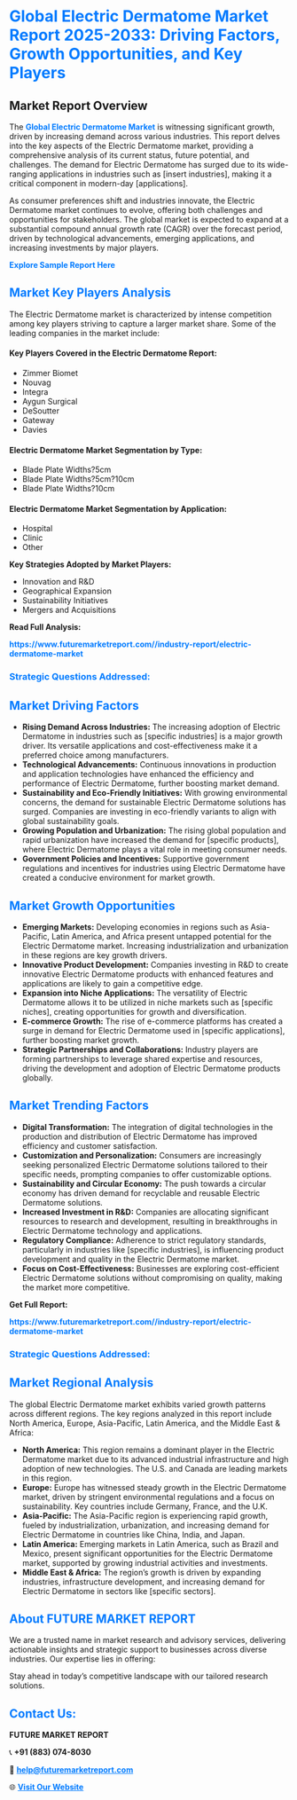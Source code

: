 <h1 style="color: #007BFF;">Global Electric Dermatome Market Report 2025-2033: Driving Factors, Growth Opportunities, and Key Players</h1>

<section id="overview">
<h2>Market Report Overview</h2>
<p>The <a href="https://www.futuremarketreport.com//industry-report/electric-dermatome-market" style="color: #007BFF; text-decoration: none;"><strong>Global Electric Dermatome Market</strong></a> is witnessing significant growth, driven by increasing demand across various industries. This report delves into the key aspects of the Electric Dermatome market, providing a comprehensive analysis of its current status, future potential, and challenges. The demand for Electric Dermatome has surged due to its wide-ranging applications in industries such as [insert industries], making it a critical component in modern-day [applications].</p>
<p>As consumer preferences shift and industries innovate, the Electric Dermatome market continues to evolve, offering both challenges and opportunities for stakeholders. The global market is expected to expand at a substantial compound annual growth rate (CAGR) over the forecast period, driven by technological advancements, emerging applications, and increasing investments by major players.</p>
</section>

<section id="overview">
<p><a href="https://www.futuremarketreport.com//request-sample/reportId=87099" style="color: #007BFF; text-decoration: none;"><strong>Explore Sample Report Here</strong></a></p>
</section>

<section id="key-players">
<h2 style="color: #007BFF;">Market Key Players Analysis</h2>
<p>The Electric Dermatome market is characterized by intense competition among key players striving to capture a larger market share. Some of the leading companies in the market include:</p>
<h4>Key Players Covered in the Electric Dermatome Report:</h4>
<ul><li>Zimmer Biomet</li><li>Nouvag</li><li>Integra</li><li>Aygun Surgical</li><li>DeSoutter</li><li>Gateway</li><li>Davies</li></ul>
<h4>Electric Dermatome Market Segmentation by Type:</h4>
<ul><li>Blade Plate Widths?5cm</li><li>Blade Plate Widths?5cm?10cm</li><li>Blade Plate Widths?10cm</li></ul>

<h4>Electric Dermatome Market Segmentation by Application:</h4>
<ul><li>Hospital</li><li>Clinic</li><li>Other</li></ul>
<p><strong>Key Strategies Adopted by Market Players:</strong></p>
<ul>
<li>Innovation and R&D</li>
<li>Geographical Expansion</li>
<li>Sustainability Initiatives</li>
<li>Mergers and Acquisitions</li>
</ul>
</section>

<section>
<p><strong>Read Full Analysis: </strong></p><a href="https://www.futuremarketreport.com//industry-report/electric-dermatome-market" style="color: #007BFF; text-decoration: none;"><strong>https://www.futuremarketreport.com//industry-report/electric-dermatome-market</strong></a>
<h3 style="color: #007BFF;">Strategic Questions Addressed:</h3>
</section>

<section id="driving-factors">
<h2 style="color: #007BFF;">Market Driving Factors</h2>
<ul>
<li><strong>Rising Demand Across Industries:</strong> The increasing adoption of Electric Dermatome in industries such as [specific industries] is a major growth driver. Its versatile applications and cost-effectiveness make it a preferred choice among manufacturers.</li>
<li><strong>Technological Advancements:</strong> Continuous innovations in production and application technologies have enhanced the efficiency and performance of Electric Dermatome, further boosting market demand.</li>
<li><strong>Sustainability and Eco-Friendly Initiatives:</strong> With growing environmental concerns, the demand for sustainable Electric Dermatome solutions has surged. Companies are investing in eco-friendly variants to align with global sustainability goals.</li>
<li><strong>Growing Population and Urbanization:</strong> The rising global population and rapid urbanization have increased the demand for [specific products], where Electric Dermatome plays a vital role in meeting consumer needs.</li>
<li><strong>Government Policies and Incentives:</strong> Supportive government regulations and incentives for industries using Electric Dermatome have created a conducive environment for market growth.</li>
</ul>
</section>

<section id="growth-opportunities">
<h2 style="color: #007BFF;">Market Growth Opportunities</h2>
<ul>
<li><strong>Emerging Markets:</strong> Developing economies in regions such as Asia-Pacific, Latin America, and Africa present untapped potential for the Electric Dermatome market. Increasing industrialization and urbanization in these regions are key growth drivers.</li>
<li><strong>Innovative Product Development:</strong> Companies investing in R&D to create innovative Electric Dermatome products with enhanced features and applications are likely to gain a competitive edge.</li>
<li><strong>Expansion into Niche Applications:</strong> The versatility of Electric Dermatome allows it to be utilized in niche markets such as [specific niches], creating opportunities for growth and diversification.</li>
<li><strong>E-commerce Growth:</strong> The rise of e-commerce platforms has created a surge in demand for Electric Dermatome used in [specific applications], further boosting market growth.</li>
<li><strong>Strategic Partnerships and Collaborations:</strong> Industry players are forming partnerships to leverage shared expertise and resources, driving the development and adoption of Electric Dermatome products globally.</li>
</ul>
</section>

<section id="trending-factors">
<h2 style="color: #007BFF;">Market Trending Factors</h2>
<ul>
<li><strong>Digital Transformation:</strong> The integration of digital technologies in the production and distribution of Electric Dermatome has improved efficiency and customer satisfaction.</li>
<li><strong>Customization and Personalization:</strong> Consumers are increasingly seeking personalized Electric Dermatome solutions tailored to their specific needs, prompting companies to offer customizable options.</li>
<li><strong>Sustainability and Circular Economy:</strong> The push towards a circular economy has driven demand for recyclable and reusable Electric Dermatome solutions.</li>
<li><strong>Increased Investment in R&D:</strong> Companies are allocating significant resources to research and development, resulting in breakthroughs in Electric Dermatome technology and applications.</li>
<li><strong>Regulatory Compliance:</strong> Adherence to strict regulatory standards, particularly in industries like [specific industries], is influencing product development and quality in the Electric Dermatome market.</li>
<li><strong>Focus on Cost-Effectiveness:</strong> Businesses are exploring cost-efficient Electric Dermatome solutions without compromising on quality, making the market more competitive.</li>
</ul>
</section>

<section>
<p><strong>Get Full Report: </strong></p><a href="https://www.futuremarketreport.com//industry-report/electric-dermatome-market" style="color: #007BFF; text-decoration: none;"><strong>https://www.futuremarketreport.com//industry-report/electric-dermatome-market</strong></a>
<h3 style="color: #007BFF;">Strategic Questions Addressed:</h3>
</section>


<section id="regional-analysis">
<h2 style="color: #007BFF;">Market Regional Analysis</h2>
<p>The global Electric Dermatome market exhibits varied growth patterns across different regions. The key regions analyzed in this report include North America, Europe, Asia-Pacific, Latin America, and the Middle East & Africa:</p>
<ul>
<li><strong>North America:</strong> This region remains a dominant player in the Electric Dermatome market due to its advanced industrial infrastructure and high adoption of new technologies. The U.S. and Canada are leading markets in this region.</li>
<li><strong>Europe:</strong> Europe has witnessed steady growth in the Electric Dermatome market, driven by stringent environmental regulations and a focus on sustainability. Key countries include Germany, France, and the U.K.</li>
<li><strong>Asia-Pacific:</strong> The Asia-Pacific region is experiencing rapid growth, fueled by industrialization, urbanization, and increasing demand for Electric Dermatome in countries like China, India, and Japan.</li>
<li><strong>Latin America:</strong> Emerging markets in Latin America, such as Brazil and Mexico, present significant opportunities for the Electric Dermatome market, supported by growing industrial activities and investments.</li>
<li><strong>Middle East & Africa:</strong> The region’s growth is driven by expanding industries, infrastructure development, and increasing demand for Electric Dermatome in sectors like [specific sectors].</li>
</ul>
</section>

<footer>
<h2 style="color: #007BFF;">About FUTURE MARKET REPORT</h2>
<p>We are a trusted name in market research and advisory services, delivering actionable insights and strategic support to businesses across diverse industries. Our expertise lies in offering:</p>

<p>Stay ahead in today’s competitive landscape with our tailored research solutions.</p>

<h2 style="color: #007BFF;">Contact Us:</h2>
<p><strong>FUTURE MARKET REPORT</strong></p>
<p>📞 <strong>+91 (883) 074-8030</strong></p>
<p>📧 <strong><a href="mailto:help@futuremarketreport.com" style="color: #007BFF;">help@futuremarketreport.com</a></strong></p>
<p>🌐 <strong><a href="https://www.futuremarketreport.com/" style="color: #007BFF;">Visit Our Website</a></strong></p>
</footer>